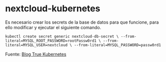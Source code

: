 # nextcloud-kubernetes

Es necesario crear los secrets de la base de datos para que funcione, para ello modificar y ejecutar el siguiente comando.

`kubectl create secret generic nextcloud-db-secret \
    --from-literal=MYSQL_ROOT_PASSWORD=rootPassw0rd1 \
    --from-literal=MYSQL_USER=nextcloud \
    --from-literal=MYSQL_PASSWORD=passw0rd1`
    
Fuente: [Blog True Kubernetes](https://blog.true-kubernetes.com/self-host-nextcloud-using-kubernetes/)
